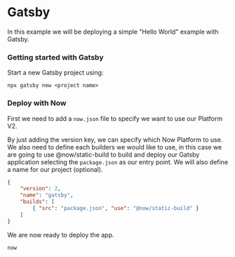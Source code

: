 # Gatsby

In this example we will be deploying a simple "Hello World" example with Gatsby.

### Getting started with Gatsby

Start a new Gatsby project using:

```
npx gatsby new <project name>
```

### Deploy with Now

First we need to add a `now.json` file to specify we want to use our Platform V2.

By just adding the version key, we can specify which Now Platform to use. We also need to define each builders we would like to use, in this case we are going to use @now/static-build to build and deploy our Gatsby application selecting the `package.json` as our entry point. We will also define a name for our project (optional).

```json
{
    "version": 2,
    "name": "gatsby",
    "builds": [
        { "src": "package.json", "use": "@now/static-build" }
    ]
}
```

We are now ready to deploy the app.

```
now
```
